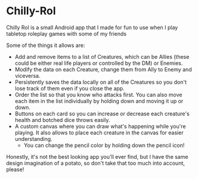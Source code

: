 # Chilly-Rol

Chilly Rol is a small Android app that I made for fun to use when I play tabletop roleplay games with some of my friends

Some of the things it allows are:
- Add and remove items to a list of Creatures, which can be Allies (these could be either real life players or controlled by the DM) or Enemies.
- Modify the data on each Creature, change them from Ally to Enemy and viceversa.
- Persistently saves the data locally on all of the Creatures so you don't lose track of them even if you close the app.
- Order the list so that you know who attacks first. You can also move each item in the list individually by holding down and moving it up or down.
- Buttons on each card so you can increase or decrease each creature's health and botched dice throws easily.
- A custom canvas where you can draw what's happening while you're playing. It also allows to place each creature in the canvas for easier understanding.
  - You can change the pencil color by holding down the pencil icon!

Honestly, it's not the best looking app you'll ever find, but I have the same design imagination of a potato, so don't take that too much into account, please!
